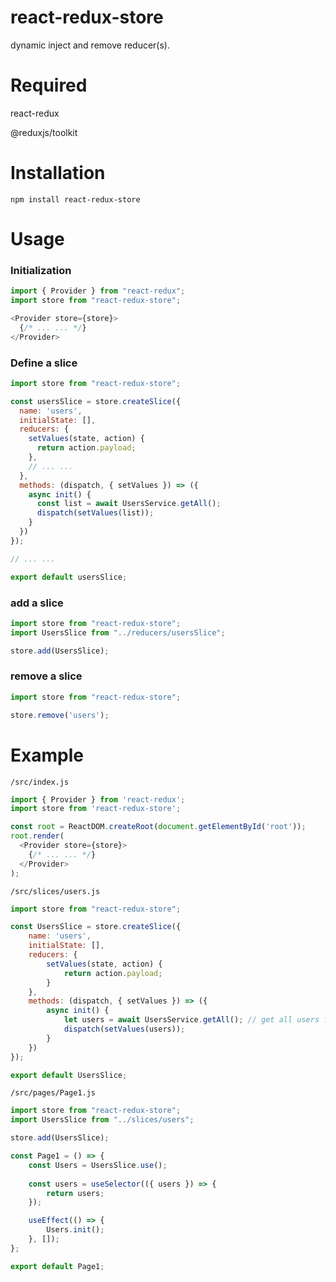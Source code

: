 # react-redux-store
dynamic inject and remove reducer(s).

# Required
react-redux

@reduxjs/toolkit

# Installation
`npm install react-redux-store`

# Usage

### Initialization
```js
import { Provider } from "react-redux";
import store from "react-redux-store";
```
```js
<Provider store={store}>
  {/* ... ... */}
</Provider>
```

### Define a slice
```js
import store from "react-redux-store";

const usersSlice = store.createSlice({
  name: 'users',
  initialState: [],
  reducers: {
    setValues(state, action) {
      return action.payload;
    },
    // ... ...
  },
  methods: (dispatch, { setValues }) => ({
    async init() {
      const list = await UsersService.getAll();
      dispatch(setValues(list));
    }
  })
});

// ... ...

export default usersSlice;
```

### add a slice
```js
import store from "react-redux-store";
import UsersSlice from "../reducers/usersSlice";

store.add(UsersSlice);
```

### remove a slice
```js
import store from "react-redux-store";

store.remove('users');
```


# Example

`/src/index.js`
```js
import { Provider } from 'react-redux';
import store from 'react-redux-store';

const root = ReactDOM.createRoot(document.getElementById('root'));
root.render(
  <Provider store={store}>
    {/* ... ... */}
  </Provider>
);
```

`/src/slices/users.js`
```js
import store from "react-redux-store";

const UsersSlice = store.createSlice({
    name: 'users',
    initialState: [],
    reducers: {
        setValues(state, action) {
            return action.payload;
        }
    },
    methods: (dispatch, { setValues }) => ({
        async init() {
            let users = await UsersService.getAll(); // get all users from server
            dispatch(setValues(users));
        }
    })
});

export default UsersSlice;
```

`/src/pages/Page1.js`
```js
import store from "react-redux-store";
import UsersSlice from "../slices/users";

store.add(UsersSlice);

const Page1 = () => {
    const Users = UsersSlice.use();
    
    const users = useSelector(({ users }) => {
        return users;
    });

    useEffect(() => {
        Users.init();
    }, []);
};

export default Page1;
```
